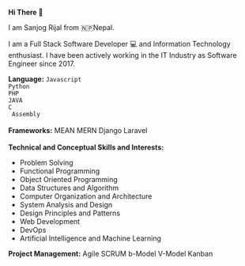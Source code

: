 <b>Hi There 👋</b>

I am Sanjog Rijal from 🇳🇵Nepal. 

I am a Full Stack Software Developer 💻 and Information Technology enthusiast. 
I have been actively working in the IT Industry as Software Engineer since 2017.

<div>
   <b>Language:</b> 
   <code>Javascript</code> <br/>
   <code>Python</code> <br/>
   <code>PHP</code> <br/>
   <code>JAVA</code> <br/>
   <code>C</code> <br/>
   <code> Assembly </code>
</div><br/>
<div>
   <b>Frameworks:</b> MEAN MERN Django Laravel 
</div><br/>
<div>
    <b>Technical and Conceptual Skills and Interests:</b><br/>
    <ul>
      <li>Problem Solving</li>
      <li>Functional Programming</li> 
      <li> Object Oriented Programming </li>
      <li>Data Structures and Algorithm</li>
      <li>Computer Organization and Architecture</li>
      <li>System Analysis and Design</li>
      <li> Design Principles and Patterns </li>
      <li> Web Development </li> 
      <li> DevOps </li> 
      <li> Artificial Intelligence and Machine Learning
    </ul>

<div><b> Project Management:</b> Agile SCRUM b-Model V-Model Kanban </div> <br/>

<!-- <div style = "visibility: hidden">Greek question mark;</div> -->
